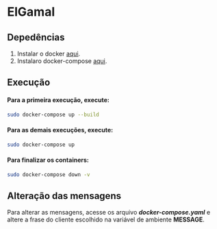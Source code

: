 # ElGamal

## Depedências
1. Instalar o docker [aqui](https://docs.docker.com/engine/install/ubuntu/).
2. Instalaro docker-compose [aqui](https://docs.docker.com/compose/install/).

## Execução
#### Para a primeira execução, execute:
```sh
sudo docker-compose up --build
```

#### Para as demais execuções, execute:
```sh
sudo docker-compose up
```

#### Para finalizar os containers:
```sh
sudo docker-compose down -v
```

## Alteração das mensagens
Para alterar as mensagens, acesse os arquivo ***docker-compose.yaml*** e altere a frase do cliente escolhido na variável de ambiente **MESSAGE**.
